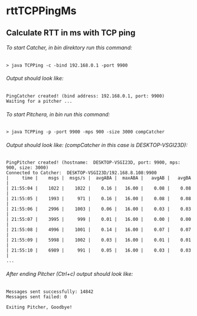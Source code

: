 # rttTCPPingMs
## Calculate RTT in ms with TCP ping

###### To start Catcher, in bin direktory run this command:
```
> java TCPPing -c -bind 192.168.0.1 -port 9900
```
###### Output should look like:
```
PingCatcher created! (bind address: 192.168.0.1, port: 9900)
Waiting for a pitcher ...
```

###### To start Pitchera, in bin run this command:
```
> java TCPPing -p -port 9900 -mps 900 -size 3000 compCatcher 
```
###### Output should look like: (compCatcher in this case is DESKTOP-VSGI23D):
```
PingPitcher created! (hostname:  DESKTOP-VSGI23D, port: 9900, mps: 900, size: 3000)
Connected to Catcher:  DESKTOP-VSGI23D/192.168.8.108:9900
|     time |    msgs |  msgs/s |  avgABA |  maxABA |   avgAB |   avgBA |
| 21:55:04 |    1022 |    1022 |    0.16 |   16.00 |    0.08 |    0.08 |
| 21:55:05 |    1993 |     971 |    0.16 |   16.00 |    0.08 |    0.08 |
| 21:55:06 |    2996 |    1003 |    0.06 |   16.00 |    0.03 |    0.03 |
| 21:55:07 |    3995 |     999 |    0.01 |   16.00 |    0.00 |    0.00 |
| 21:55:08 |    4996 |    1001 |    0.14 |   16.00 |    0.07 |    0.07 |
| 21:55:09 |    5998 |    1002 |    0.03 |   16.00 |    0.01 |    0.01 |
| 21:55:10 |    6989 |     991 |    0.05 |   16.00 |    0.03 |    0.03 |
...
```
###### After ending Pitcher (Ctrl+c) output should look like:
```
Messages sent successfully: 14842
Messages sent failed: 0

Exiting Pitcher, Goodbye!
```
